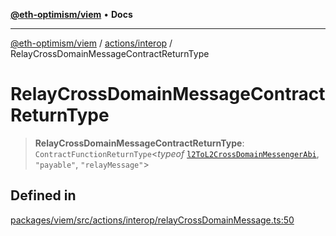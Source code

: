 [**@eth-optimism/viem**](../../../README.md) • **Docs**

***

[@eth-optimism/viem](../../../README.md) / [actions/interop](../README.md) / RelayCrossDomainMessageContractReturnType

# RelayCrossDomainMessageContractReturnType

> **RelayCrossDomainMessageContractReturnType**: `ContractFunctionReturnType`\<*typeof* [`l2ToL2CrossDomainMessengerAbi`](../../../index/variables/l2ToL2CrossDomainMessengerAbi.md), `"payable"`, `"relayMessage"`\>

## Defined in

[packages/viem/src/actions/interop/relayCrossDomainMessage.ts:50](https://github.com/ethereum-optimism/ecosystem/blob/e811aa63ad2d81436ee2008e44d114c24dafedef/packages/viem/src/actions/interop/relayCrossDomainMessage.ts#L50)
